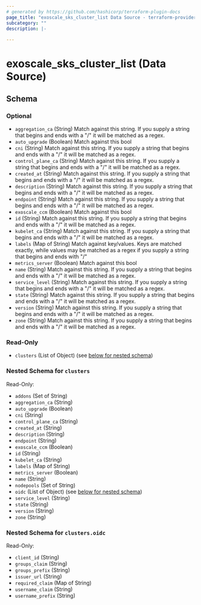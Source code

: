 ```yaml
---
# generated by https://github.com/hashicorp/terraform-plugin-docs
page_title: "exoscale_sks_cluster_list Data Source - terraform-provider-exoscale"
subcategory: ""
description: |-
  
---
```


# exoscale_sks_cluster_list (Data Source)





<!-- schema generated by tfplugindocs -->
## Schema

### Optional

- `aggregation_ca` (String) Match against this string. If you supply a string that begins and ends with a "/" it will be matched as a regex.
- `auto_upgrade` (Boolean) Match against this bool
- `cni` (String) Match against this string. If you supply a string that begins and ends with a "/" it will be matched as a regex.
- `control_plane_ca` (String) Match against this string. If you supply a string that begins and ends with a "/" it will be matched as a regex.
- `created_at` (String) Match against this string. If you supply a string that begins and ends with a "/" it will be matched as a regex.
- `description` (String) Match against this string. If you supply a string that begins and ends with a "/" it will be matched as a regex.
- `endpoint` (String) Match against this string. If you supply a string that begins and ends with a "/" it will be matched as a regex.
- `exoscale_ccm` (Boolean) Match against this bool
- `id` (String) Match against this string. If you supply a string that begins and ends with a "/" it will be matched as a regex.
- `kubelet_ca` (String) Match against this string. If you supply a string that begins and ends with a "/" it will be matched as a regex.
- `labels` (Map of String) Match against key/values. Keys are matched exactly, while values may be matched as a regex if you supply a string that begins and ends with "/"
- `metrics_server` (Boolean) Match against this bool
- `name` (String) Match against this string. If you supply a string that begins and ends with a "/" it will be matched as a regex.
- `service_level` (String) Match against this string. If you supply a string that begins and ends with a "/" it will be matched as a regex.
- `state` (String) Match against this string. If you supply a string that begins and ends with a "/" it will be matched as a regex.
- `version` (String) Match against this string. If you supply a string that begins and ends with a "/" it will be matched as a regex.
- `zone` (String) Match against this string. If you supply a string that begins and ends with a "/" it will be matched as a regex.

### Read-Only

- `clusters` (List of Object) (see [below for nested schema](#nestedatt--clusters))

<a id="nestedatt--clusters"></a>
### Nested Schema for `clusters`

Read-Only:

- `addons` (Set of String)
- `aggregation_ca` (String)
- `auto_upgrade` (Boolean)
- `cni` (String)
- `control_plane_ca` (String)
- `created_at` (String)
- `description` (String)
- `endpoint` (String)
- `exoscale_ccm` (Boolean)
- `id` (String)
- `kubelet_ca` (String)
- `labels` (Map of String)
- `metrics_server` (Boolean)
- `name` (String)
- `nodepools` (Set of String)
- `oidc` (List of Object) (see [below for nested schema](#nestedobjatt--clusters--oidc))
- `service_level` (String)
- `state` (String)
- `version` (String)
- `zone` (String)

<a id="nestedobjatt--clusters--oidc"></a>
### Nested Schema for `clusters.oidc`

Read-Only:

- `client_id` (String)
- `groups_claim` (String)
- `groups_prefix` (String)
- `issuer_url` (String)
- `required_claim` (Map of String)
- `username_claim` (String)
- `username_prefix` (String)


